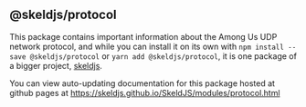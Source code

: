## @skeldjs/protocol

This package contains important information about the Among Us UDP network protocol, and while you can install it on its own with `npm install --save @skeldjs/protocol` or `yarn add @skeldjs/protocol`, it is one package of a bigger project, [skeldjs](https://github.com/skeldjs/SkeldJS).

You can view auto-updating documentation for this package hosted at github pages at https://skeldjs.github.io/SkeldJS/modules/protocol.html